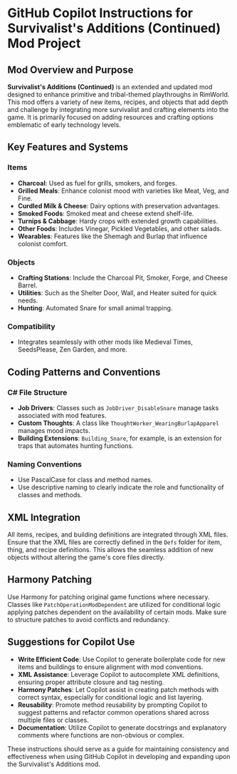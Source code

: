 # GitHub Copilot Instructions for Survivalist's Additions (Continued) Mod Project

## Mod Overview and Purpose
**Survivalist's Additions (Continued)** is an extended and updated mod designed to enhance primitive and tribal-themed playthroughs in RimWorld. This mod offers a variety of new items, recipes, and objects that add depth and challenge by integrating more survivalist and crafting elements into the game. It is primarily focused on adding resources and crafting options emblematic of early technology levels.

## Key Features and Systems

### Items
- **Charcoal**: Used as fuel for grills, smokers, and forges.
- **Grilled Meals**: Enhance colonist mood with varieties like Meat, Veg, and Fine.
- **Curdled Milk & Cheese**: Dairy options with preservation advantages.
- **Smoked Foods**: Smoked meat and cheese extend shelf-life.
- **Turnips & Cabbage**: Hardy crops with extended growth capabilities.
- **Other Foods**: Includes Vinegar, Pickled Vegetables, and other salads.
- **Wearables**: Features like the Shemagh and Burlap that influence colonist comfort.

### Objects
- **Crafting Stations**: Include the Charcoal Pit, Smoker, Forge, and Cheese Barrel.
- **Utilities**: Such as the Shelter Door, Wall, and Heater suited for quick needs.
- **Hunting**: Automated Snare for small animal trapping.

### Compatibility
- Integrates seamlessly with other mods like Medieval Times, SeedsPlease, Zen Garden, and more.

## Coding Patterns and Conventions

### C# File Structure
- **Job Drivers**: Classes such as `JobDriver_DisableSnare` manage tasks associated with mod features.
- **Custom Thoughts**: A class like `ThoughtWorker_WearingBurlapApparel` manages mood impacts.
- **Building Extensions**: `Building_Snare`, for example, is an extension for traps that automates hunting functions.

### Naming Conventions
- Use PascalCase for class and method names.
- Use descriptive naming to clearly indicate the role and functionality of classes and methods.

## XML Integration
All items, recipes, and building definitions are integrated through XML files. Ensure that the XML files are correctly defined in the `Defs` folder for item, thing, and recipe definitions. This allows the seamless addition of new objects without altering the game's core files directly.

## Harmony Patching
Use Harmony for patching original game functions where necessary. Classes like `PatchOperationModDependent` are utilized for conditional logic applying patches dependent on the availability of certain mods. Make sure to structure patches to avoid conflicts and redundancy.

## Suggestions for Copilot Use

- **Write Efficient Code**: Use Copilot to generate boilerplate code for new items and buildings to ensure alignment with mod conventions.
- **XML Assistance**: Leverage Copilot to autocomplete XML definitions, ensuring proper attribute closure and tag nesting.
- **Harmony Patches**: Let Copilot assist in creating patch methods with correct syntax, especially for conditional logic and list layering.
- **Reusability**: Promote method reusability by prompting Copilot to suggest patterns and refactor common operations shared across multiple files or classes.
- **Documentation**: Utilize Copilot to generate docstrings and explanatory comments where functions are non-obvious or complex.

These instructions should serve as a guide for maintaining consistency and effectiveness when using GitHub Copilot in developing and expanding upon the Survivalist's Additions mod.
